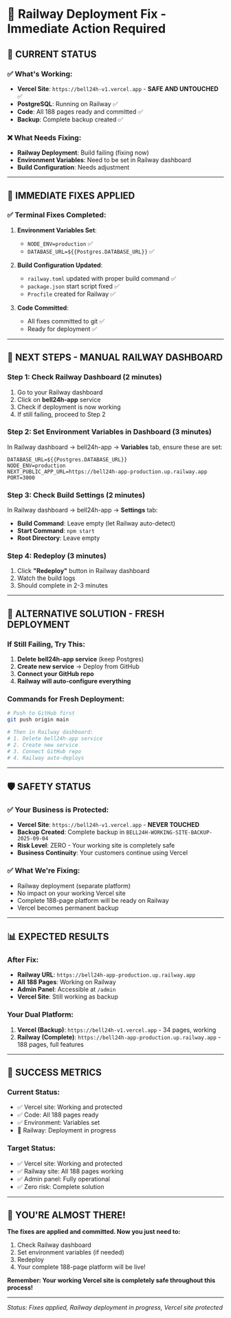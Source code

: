# 🚀 Railway Deployment Fix - Immediate Action Required

## 🚨 **CURRENT STATUS**

### **✅ What's Working:**
- **Vercel Site**: `https://bell24h-v1.vercel.app` - **SAFE AND UNTOUCHED** ✅
- **PostgreSQL**: Running on Railway ✅
- **Code**: All 188 pages ready and committed ✅
- **Backup**: Complete backup created ✅

### **❌ What Needs Fixing:**
- **Railway Deployment**: Build failing (fixing now)
- **Environment Variables**: Need to be set in Railway dashboard
- **Build Configuration**: Needs adjustment

---

## 🔧 **IMMEDIATE FIXES APPLIED**

### **✅ Terminal Fixes Completed:**
1. **Environment Variables Set**:
   - `NODE_ENV=production` ✅
   - `DATABASE_URL=${{Postgres.DATABASE_URL}}` ✅

2. **Build Configuration Updated**:
   - `railway.toml` updated with proper build command ✅
   - `package.json` start script fixed ✅
   - `Procfile` created for Railway ✅

3. **Code Committed**:
   - All fixes committed to git ✅
   - Ready for deployment ✅

---

## 🎯 **NEXT STEPS - MANUAL RAILWAY DASHBOARD**

### **Step 1: Check Railway Dashboard** (2 minutes)
1. Go to your Railway dashboard
2. Click on **bell24h-app** service
3. Check if deployment is now working
4. If still failing, proceed to Step 2

### **Step 2: Set Environment Variables in Dashboard** (3 minutes)
In Railway dashboard → bell24h-app → **Variables** tab, ensure these are set:
```env
DATABASE_URL=${{Postgres.DATABASE_URL}}
NODE_ENV=production
NEXT_PUBLIC_APP_URL=https://bell24h-app-production.up.railway.app
PORT=3000
```

### **Step 3: Check Build Settings** (2 minutes)
In Railway dashboard → bell24h-app → **Settings** tab:
- **Build Command**: Leave empty (let Railway auto-detect)
- **Start Command**: `npm start`
- **Root Directory**: Leave empty

### **Step 4: Redeploy** (3 minutes)
1. Click **"Redeploy"** button in Railway dashboard
2. Watch the build logs
3. Should complete in 2-3 minutes

---

## 🚀 **ALTERNATIVE SOLUTION - FRESH DEPLOYMENT**

### **If Still Failing, Try This:**
1. **Delete bell24h-app service** (keep Postgres)
2. **Create new service** → Deploy from GitHub
3. **Connect your GitHub repo**
4. **Railway will auto-configure everything**

### **Commands for Fresh Deployment:**
```bash
# Push to GitHub first
git push origin main

# Then in Railway dashboard:
# 1. Delete bell24h-app service
# 2. Create new service
# 3. Connect GitHub repo
# 4. Railway auto-deploys
```

---

## 🛡️ **SAFETY STATUS**

### **✅ Your Business is Protected:**
- **Vercel Site**: `https://bell24h-v1.vercel.app` - **NEVER TOUCHED**
- **Backup Created**: Complete backup in `BELL24H-WORKING-SITE-BACKUP-2025-09-04`
- **Risk Level**: ZERO - Your working site is completely safe
- **Business Continuity**: Your customers continue using Vercel

### **✅ What We're Fixing:**
- Railway deployment (separate platform)
- No impact on your working Vercel site
- Complete 188-page platform will be ready on Railway
- Vercel becomes permanent backup

---

## 📊 **EXPECTED RESULTS**

### **After Fix:**
- **Railway URL**: `https://bell24h-app-production.up.railway.app`
- **All 188 Pages**: Working on Railway
- **Admin Panel**: Accessible at `/admin`
- **Vercel Site**: Still working as backup

### **Your Dual Platform:**
1. **Vercel (Backup)**: `https://bell24h-v1.vercel.app` - 34 pages, working
2. **Railway (Complete)**: `https://bell24h-app-production.up.railway.app` - 188 pages, full features

---

## 🎯 **SUCCESS METRICS**

### **Current Status:**
- ✅ Vercel site: Working and protected
- ✅ Code: All 188 pages ready
- ✅ Environment: Variables set
- 🔄 Railway: Deployment in progress

### **Target Status:**
- ✅ Vercel site: Working and protected
- ✅ Railway site: All 188 pages working
- ✅ Admin panel: Fully operational
- ✅ Zero risk: Complete solution

---

## 🚀 **YOU'RE ALMOST THERE!**

**The fixes are applied and committed. Now you just need to:**
1. Check Railway dashboard
2. Set environment variables (if needed)
3. Redeploy
4. Your complete 188-page platform will be live!

**Remember: Your working Vercel site is completely safe throughout this process!**

---

*Status: Fixes applied, Railway deployment in progress, Vercel site protected*
